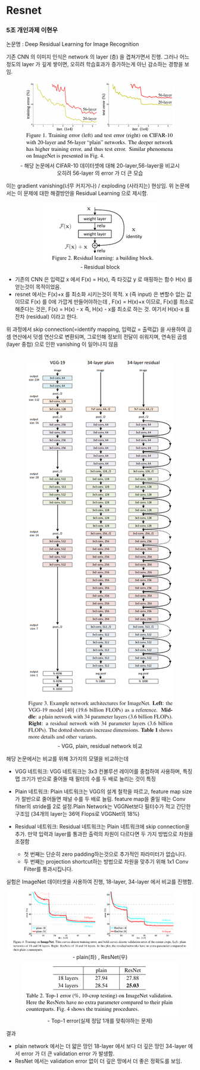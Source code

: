 # Resnet
### 5조 개인과제 이현우
논문명 :  Deep Residual Learning for Image Recognition <br>

기존 CNN 의 이미지 인식은 network 의 layer (층) 을 겹쳐가면서 진행.
그러나 어느정도의 layer 가 깊게 쌓이면, 오히려 학습효과가 증가하는게 아닌 감소하는 경향을 보임.<br>

<p align="center">
 <img src = "./image/figure1.png"><br>
 - 해당 논문에서 CIFAR-10 데이터셋에 대해 20-layer,56-layer을 비교시<br>
 오히려 56-layer 의 error 가 더 큰 모습
</p>

이는 gradient vanishing(너무 커지거나) / exploding (사라지는) 현상임.
위 논문에서는 이 문제에 대한 해결방안을 Residual Learning 으로 제시함.<br>
<p align="center">
 <img src = "./image/figure2.png"><br>
 - Residual block
</p>

- 기존의 CNN 은 입력값 x 에서 F(x) = H(x), 즉 타깃값 y 로 매핑하는 함수 H(x) 를 얻는것이 목적이었음.<br>
- resnet 에서는 F(x)+x 를 최소화 시키는것이 목적. x (즉 input) 은 변할수 없는 값이므로 F(x) 를 0에 가깝게 만들어야하는데 , F(x) = H(x)+x 이므로, F(x)를 최소로 해준다는 것은, F(x) = H(x) - x 즉, H(x) - x를 최소로 하는 것. 여기서 H(x)-x 를 잔차 (residual) 이라고 한다.<br>
  
위 과정에서 skip connection(=identify mapping, 입력값 = 출력값) 을 사용하여 곱셈 연산에서 덧셈 연산으로 변환되며, 그로인해 정보의 전달이 쉬워지며, 연속된 곱셈(layer 중첩) 으로 인한 vanishing 이 일어나지 않음<br><br>
<p align="center">
 <img src = "./image/figure3.png"><br>
 - VGG, plain, residual network 비교
</p>
해당 논문에서는 비교를 위해 3가지의 모델을 비교하는데 <br>

- VGG 네트워크: VGG 네트워크는 3x3 컨볼루션 레이어를 중첩하여 사용하며, 특징 맵 크기가 반으로 줄어들 때 필터의 수를 두 배로 늘리는 것이 특징
- Plain 네트워크: Plain 네트워크는 VGG의 설계 철학을 따르고,  feature map size가 절반으로 줄어들면 채널 수를 두 배로 늘림. feature map을 줄일 때는 Conv filter의 stride를 2로 설정.Plain Network는 VGGNet보다 필터수가 적고 간단한 구조임 (34개의 layer는 36억 Flops로 VGGNet의 18%)
  
- Residual 네트워크: Residual 네트워크는 Plain 네트워크에 skip connection을 추가. 만약 입력과 layer를 통과한 출력의 차원이 다르다면 두 가지 방법으로 차원을 조절함
  -  첫 번째는 단순히 zero padding하는것으로 추가적인 파라미터가 없습니다. 
  -  두 번째는 projection shortcut하는 방법으로 차원을 맞추기 위해 1x1 Conv Filter를 통과시킵니다.
  
실험은 ImageNet 데이터셋을 사용하여 진행, 18-layer, 34-layer 에서 비교를 진행함.

<p align="center">
 <img src = "./image/figure4.png"><br>
 - plain(좌) , ResNet(우) 
<img src = "./image/table2.png"><br>
 - Top-1 error(실제 정답 1개를 맞춰야하는 문제)
</p>


결과
- plain network 에서는 더 얇은 망인 18-layer 에서 보다 더 깊은 망인 34-layer 에서 error 가 더 큰 validation error 가 발생함.
- ResNet 에서는 validation error 없이 더 깊은 망에서 더 좋은 정확도를 보임.